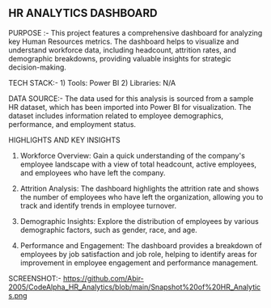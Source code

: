 HR ANALYTICS DASHBOARD
-------------------------------
PURPOSE :- This project features a comprehensive dashboard for analyzing key Human Resources metrics. The dashboard helps to visualize and understand workforce data, including headcount, attrition rates, and demographic breakdowns, providing valuable insights for strategic decision-making.

TECH STACK:- 
    1) Tools: Power BI
    2) Libraries: N/A

DATA SOURCE:- 
The data used for this analysis is sourced from a sample HR dataset, which has been imported into Power BI for visualization. The dataset includes information related to employee demographics, performance, and employment status.

HIGHLIGHTS AND KEY INSIGHTS
  1) Workforce Overview: Gain a quick understanding of the company's employee landscape with a view of                           total headcount, active employees, and employees who have left the company.

  2) Attrition Analysis: The dashboard highlights the attrition rate and shows the number of employees                           who have left the organization, allowing you to track and identify trends in                            employee turnover.

  3) Demographic Insights: Explore the distribution of employees by various demographic factors, such                              as gender, race, and age.

  4) Performance and Engagement: The dashboard provides a breakdown of employees by job satisfaction                                     and job role, helping to identify areas for improvement in employee                                     engagement and performance management.

SCREENSHOT:-
https://github.com/Abir-2005/CodeAlpha_HR_Analytics/blob/main/Snapshot%20of%20HR_Analytics.png
